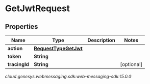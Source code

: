 # GetJwtRequest


## Properties

| Name | Type | Description | Notes |
| ------------ | ------------- | ------------- | ------------- |
| **action** | [**RequestTypeGetJwt**](RequestTypeGetJwt) |  |  |
| **token** | **String** |  |  |
| **tracingId** | **String** |  |  [optional] |




_cloud.genesys.webmessaging.sdk:web-messaging-sdk:15.0.0_
